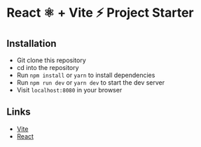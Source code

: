 # React ⚛️ + Vite ⚡️ Project Starter

## Installation
- Git clone this repository
- cd into the repository
- Run `npm install` or `yarn` to install dependencies
- Run `npm run dev` or `yarn dev` to start the dev server
- Visit `localhost:8080` in your browser

## Links
- [Vite](https://vitejs.dev/)
- [React](https://reactjs.org/)
